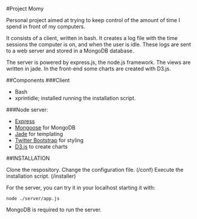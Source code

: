 #Project Momy

Personal project aimed at trying to keep control of the amount of time I spend 
in front of my computers.

It consists of a client, written in bash. It creates a log file with the time 
sessions the computer is on, and when the user is idle. These logs are sent to
a web server and stored in a MongoDB database.

The server is powered by express.js, the node.js framework. The views are 
written in jade. In the front-end some charts are created with D3.js.

##Components
###Client
* Bash
* xprintidle; installed running the installation script.

###Node server:
* [Express](http://expressjs.com/)
* [Mongoose](http://mongoosejs.com) for MongoDB
* [Jade](http://jade-lang.com/) for templating
* [Twitter Bootstrap](http://twitter.github.com/bootstrap/) for styling
* [D3.js](http://d3js.org) to create charts


##INSTALLATION

Clone the respository. 
Change the configuration file. (/conf)
Execute the installation script. (/installer)

For the server, you can try it in your localhost starting it with:

    node ./server/app.js

MongoDB is required to run the server.

